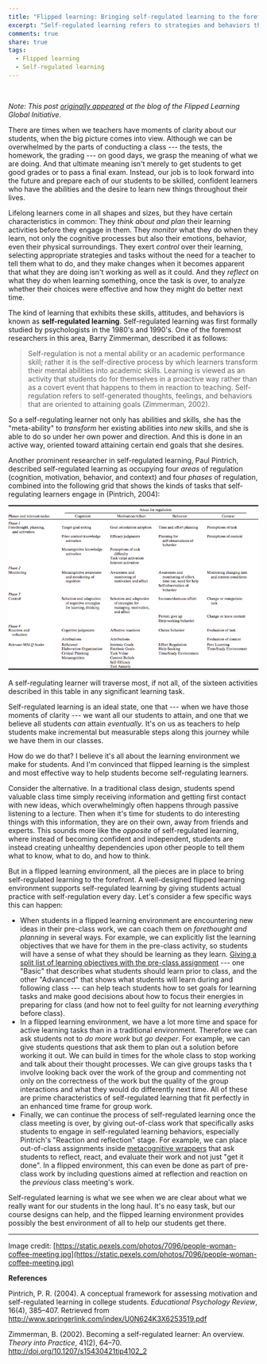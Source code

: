 ```yaml
---
title: "Flipped learning: Bringing self-regulated learning to the forefront"
excerpt: "Self-regulated learning refers to strategies and behaviors that support independent student learning throughout the lifespan. Flipped learning can be an excellent way to facilitate this. (Previously posted at the Flipped Learning Global Network blog.)"
comments: true
share: true
tags:
  - Flipped learning
  - Self-regulated learning
---
```


<img src="{{ site.url }}{{ site.baseurl }}/assets/images/people-woman-coffee-meeting.jpg" alt="" class="full">


_Note: This post [originally appeared](http://flglobal.org/how-flipping-helps-students-become-self-regulated-learners/) at the blog of the Flipped Learning Global Initiative._

There are times when we teachers have moments of clarity about our students, when the big picture comes into view. Although we can be overwhelmed by the parts of conducting a class --- the tests, the homework, the grading --- on good days, we grasp the meaning of what we are doing. And that ultimate meaning isn't merely to get students to get good grades or to pass a final exam. Instead, our job is to look forward into the future and prepare each of our students to be skilled, confident learners who have the abilities and the desire to learn new things throughout their lives.

Lifelong learners come in all shapes and sizes, but they have certain characteristics in common: They _think about and plan_ their learning activities before they engage in them. They _monitor_ what they do when they learn, not only the cognitive processes but also their emotions, behavior, even their physical surroundings. They exert _control_ over their learning, selecting appropriate strategies and tasks without the need for a teacher to tell them what to do, and they make changes when it becomes apparent that what they are doing isn't working as well as it could. And they _reflect_ on what they do when learning something, once the task is over, to analyze whether their choices were effective and how they might do better next time.

The kind of learning that exhibits these skills, attitudes, and behaviors is known as __self-regulated learning__. Self-regulated learning was first formally studied by psychologists in the 1980's and 1990's. One of the foremost researchers in this area, Barry Zimmerman, described it as follows:

>Self-regulation is not a mental ability or an academic performance skill; rather it is the self-directive process by which learners transform their mental abilities into academic skills. Learning is viewed as an activity that students do for themselves in a proactive way rather than as a covert event that happens to them in reaction to teaching. Self-regulation refers to self-generated thoughts, feelings, and behaviors that are oriented to attaining goals (Zimmerman, 2002).

So a self-regulating learner not only has abilities and skills, she has the "meta-ability" to _transform_ her existing abilities into _new_ skills, and she is able to do so under her own power and direction. And this is done in an active way, oriented toward attaining certain end goals that she desires.

Another prominent researcher in self-regulated learning, Paul Pintrich, described self-regulated learning as occupying four _areas_ of regulation (cognition, motivation, behavior, and context) and four _phases_ of regulation, combined into the following grid that shows the kinds of tasks that self-regulating learners engage in (Pintrich, 2004):

![Pintrich stages of SRL](/assets/images/pintrichtable.png)

A self-regulating learner will traverse most, if not all, of the sixteen activities described in this table in any significant learning task.

Self-regulated learning is an ideal state, one that --- when we have those moments of clarity --- we want all our students to attain, and one that we believe all students _can_ attain _eventually_. It's on us as teachers to help students make incremental but measurable steps along this journey while we have them in our classes.

How do we do that? I believe it's all about the learning environment we make for students. And I'm convinced that flipped learning is the simplest and most effective way to help students become self-regulating learners.

Consider the alternative. In a traditional class design, students spend valuable class time simply receiving information and getting first contact with new ideas, which overwhelmingly often happens through passive listening to a lecture. Then when it's time for students to do interesting things with this information, they are on their own, away from friends and experts. This sounds more like the _opposite_ of self-regulated learning, where instead of becoming confident and independent, students are instead creating unhealthy dependencies upon other people to tell them what to know, what to do, and how to think.

But in a flipped learning environment, all the pieces are in place to bring self-regulated learning to the forefront. A well-designed flipped learning environment supports self-regulated learning by giving students actual practice with self-regulation every day. Let's consider a few specific ways this can happen:

+ When students in a flipped learning environment are encountering new ideas in their pre-class work, we can coach them on _forethought and planning_ in several ways. For example, we can explicitly list the learning objectives that we have for them in the pre-class activity, so students will have a sense of what they should be learning as they learn. [Giving a split list of learning objectives with the pre-class assignment](http://www.chronicle.com/blognetwork/castingoutnines/2014/03/05/creating-learning-objectives-flipped-classroom-style/) --- one "Basic" that describes what students should learn prior to class, and the other "Advanced" that shows what students will learn during and following class --- can help teach students how to set goals for learning tasks and make good decisions about how to focus their energies in preparing for class (and how not to feel guilty for not learning _everything_ before class).
+ In a flipped learning environment, we have a lot more time and space for active learning tasks than in a traditional environment. Therefore we can ask students not to _do more work_ but _go deeper_. For example, we can give students questions that ask them to plan out a solution before working it out. We can build in times for the whole class to stop working and talk about their thought processes. We can give groups tasks tha t involve looking back over the work of the group and commenting not only on the correctness of the work but the quality of the group interactions and what they would do differently next time. All of these are prime characteristics of self-regulated learning that fit perfectly in an enhanced time frame for group work.
+ Finally, we can continue the process of self-regulated learning once the class meeting is over, by giving out-of-class work that specifically asks students to engage in self-regulated learning behaviors, especially Pintrich's "Reaction and reflection" stage. For example, we can place out-of-class assignments inside [metacognitive wrappers](http://josebowen.com/cognitive-wrappers-using-metacognition-and-reflection-to-improve-learning/) that ask students to reflect, react, and evaluate their work and not just "get it done". In a flipped environment, this can even be done as part of pre-class work by including questions aimed at reflection and reaction on the _previous_ class meeting's work.

Self-regulated learning is what we see when we are clear about what we really want for our students in the long haul. It's no easy task, but our course designs can help, and the flipped learning environment provides possibly the best environment of all to help our students get there.



-----

Image credit: [https://static.pexels.com/photos/7096/people-woman-coffee-meeting.jpg](https://static.pexels.com/photos/7096/people-woman-coffee-meeting.jpg)

__References__

Pintrich, P. R. (2004). A conceptual framework for assessing motivation and self-regulated learning in college students. _Educational Psychology Review_, 16(4), 385–407. Retrieved from http://www.springerlink.com/index/U0N624K3X6253519.pdf

Zimmerman, B. (2002). Becoming a self-regulated learner: An overview. _Theory into Practice_, 41(2), 64–70. http://doi.org/10.1207/s15430421tip4102_2
